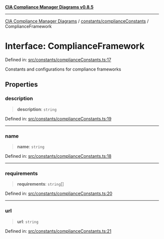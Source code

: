 [**CIA Compliance Manager Diagrams v0.8.5**](../../../README.md)

***

[CIA Compliance Manager Diagrams](../../../modules.md) / [constants/complianceConstants](../README.md) / ComplianceFramework

# Interface: ComplianceFramework

Defined in: [src/constants/complianceConstants.ts:17](https://github.com/Hack23/cia-compliance-manager/blob/3ae0301247f765ba03c8c0fe645db4718bb8af76/src/constants/complianceConstants.ts#L17)

Constants and configurations for compliance frameworks

## Properties

### description

> **description**: `string`

Defined in: [src/constants/complianceConstants.ts:19](https://github.com/Hack23/cia-compliance-manager/blob/3ae0301247f765ba03c8c0fe645db4718bb8af76/src/constants/complianceConstants.ts#L19)

***

### name

> **name**: `string`

Defined in: [src/constants/complianceConstants.ts:18](https://github.com/Hack23/cia-compliance-manager/blob/3ae0301247f765ba03c8c0fe645db4718bb8af76/src/constants/complianceConstants.ts#L18)

***

### requirements

> **requirements**: `string`[]

Defined in: [src/constants/complianceConstants.ts:20](https://github.com/Hack23/cia-compliance-manager/blob/3ae0301247f765ba03c8c0fe645db4718bb8af76/src/constants/complianceConstants.ts#L20)

***

### url

> **url**: `string`

Defined in: [src/constants/complianceConstants.ts:21](https://github.com/Hack23/cia-compliance-manager/blob/3ae0301247f765ba03c8c0fe645db4718bb8af76/src/constants/complianceConstants.ts#L21)
